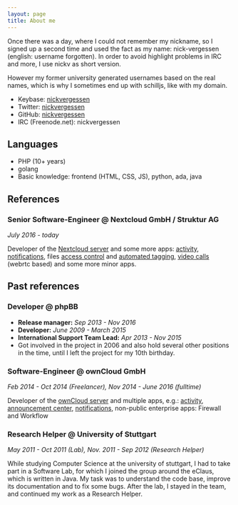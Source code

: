 ```yaml
---
layout: page
title: About me
---
```


Once there was a day, where I could not remember my nickname, so I signed up a second time and used the fact as my name: nick-vergessen (english: username forgotten). In order to avoid highlight problems in IRC and more, I use nickv as short version.

However my former university generated usernames based on the real names, which is why I sometimes end up with schilljs, like with my domain.

* Keybase: [nickvergessen](https://keybase.io/nickvergessen)
* Twitter: [nickvergessen](https://twitter.com/nickvergessen)
* GitHub: [nickvergessen](https://github.com/nickvergessen)
* IRC (Freenode.net): nickvergessen

## Languages

* PHP (10+ years)
* golang
* Basic knowledge: frontend (HTML, CSS, JS), python, ada, java



## References

### Senior Software-Engineer @ Nextcloud GmbH / Struktur AG

*July 2016 - today*

Developer of the [Nextcloud server](https://github.com/nextcloud/server) and some more apps: [activity](https://github.com/nextcloud/activity), [notifications](https://github.com/nextcloud/notifications), files [access control](https://github.com/nextcloud/files_accesscontrol) and [automated tagging](https://github.com/nextcloud/files_automatedtagging), [video calls](https://github.com/nextcloud/spreed) (webrtc based) and some more minor apps.



## Past references

### Developer @ phpBB

* **Release manager:** *Sep 2013 - Nov 2016*
* **Developer:** *June 2009 - March 2015*
* **International Support Team Lead:** *Apr 2013 - Nov 2015*
* Got involved in the project in 2006 and also hold several other positions in the time, until I left the project for my 10th birthday.

### Software-Engineer @ ownCloud GmbH

*Feb 2014 - Oct 2014 (Freelancer), Nov 2014 - June 2016 (fulltime)*

Developer of the [ownCloud server](https://github.com/owncloud/core) and multiple apps, e.g.: [activity](https://github.com/owncloud/activity), [announcement center](https://github.com/owncloud/announcementcenter), [notifications](https://github.com/owncloud/notifications), non-public enterprise apps: Firewall and Workflow

### Research Helper @ University of Stuttgart

*May 2011 - Oct 2011 (Lab), Nov. 2011 - Sep 2012 (Research Helper)*

While studying Computer Science at the university of stuttgart, I had to take part in a Software Lab, for which I joined the group around the eClaus, which is written in Java. My task was to understand the code base, improve its documentation and to fix some bugs. After the lab, I stayed in the team, and continued my work as a Research Helper.

###

​
